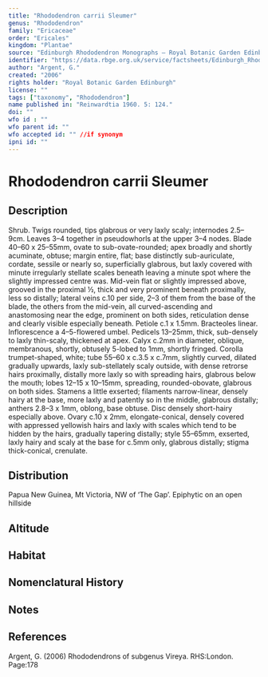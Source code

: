 ```yaml
---
title: "Rhododendron carrii Sleumer"
genus: "Rhododendron"
family: "Ericaceae"
order: "Ericales"
kingdom: "Plantae"
source: "Edinburgh Rhododendron Monographs – Royal Botanic Garden Edinburgh"
identifier: "https://data.rbge.org.uk/service/factsheets/Edinburgh_Rhododendron_Monographs.xhtml"
author: "Argent, G."
created: "2006"
rights holder: "Royal Botanic Garden Edinburgh"
license: ""
tags: ["taxonomy", "Rhododendron"]
name published in: "Reinwardtia 1960. 5: 124."
doi: ""
wfo id : ""
wfo parent id: ""
wfo accepted id: "" //if synonym                      
ipni id: ""
---
```


                       

# Rhododendron carrii Sleumer

## Description
Shrub. Twigs rounded, tips glabrous or very laxly scaly; internodes 2.5–9cm. Leaves 3–4 together in pseudo­whorls at the upper 3–4 nodes. Blade 40–60 x 25–55mm, ovate to sub-ovate-rounded; apex broadly and shortly acuminate, obtuse; margin entire, flat; base distinctly sub-auriculate, cordate, sessile or nearly so, superficially glabrous, but laxly covered with minute irregularly stellate scales beneath leaving a minute spot where the slightly impressed centre was. Mid-vein flat or slightly impressed above, grooved in the proximal ½, thick and very prominent beneath proximally, less so distally; lateral veins c.10 per side, 2–3 of them from the base of the blade, the others from the mid-vein, all curved-ascending and anastomosing near the edge, prominent on both sides, reticulation dense and clearly visible especially beneath. Petiole c.1 x 1.5mm. Bracteoles linear. Inflorescence a 4–5-flowered umbel. Pedicels 13–25mm, thick, sub-densely to laxly thin-scaly, thickened at apex. Calyx c.2mm in diameter, oblique, membranous, shortly, obtusely 5-lobed to 1mm, shortly fringed. Corolla trumpet-shaped, white; tube 55–60 x c.3.5 x c.7mm, slightly curved, dilated gradually upwards, laxly sub-stellately scaly outside, with dense retrorse hairs proximally, distally more laxly so with spreading hairs, glabrous below the mouth; lobes 12–15 x 10–15mm, spreading, rounded-obovate, glabrous on both sides. Stamens a little exserted; filaments narrow-linear, densely hairy at the base, more laxly and patently so in the middle, glabrous distally; anthers 2.8–3 x 1mm, oblong, base obtuse. Disc densely short-hairy especially above. Ovary c.10 x 2mm, elongate-conical, densely covered with appressed yellowish hairs and laxly with scales which tend to be hidden by the hairs, gradually tapering distally; style 55–65mm, exserted, laxly hairy and scaly at the base for c.5mm only, glabrous distally; stigma thick-conical, crenulate.

## Distribution
Papua New Guinea, Mt Victoria, NW of ‘The Gap’. Epiphytic on an open hillside

## Altitude


## Habitat


## Nomenclatural History

                       
## Notes


## References

Argent, G. (2006) Rhododendrons of subgenus Vireya. RHS:London. Page:178
